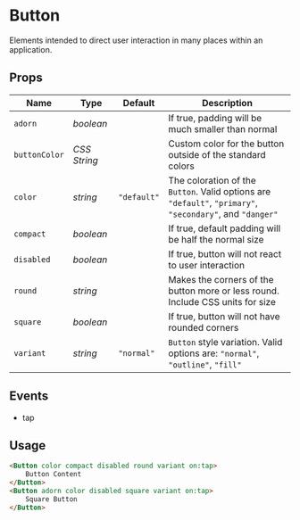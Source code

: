 # Button

Elements intended to direct user interaction in many places within an
application.

## Props
| Name | Type | Default | Description |
| --- | --- | --- | --- |
| `adorn` | _boolean_ | | If true, padding will be much smaller than normal
| `buttonColor` | _CSS String_ | | Custom color for the button outside of the standard colors
| `color` | _string_ | `"default"` | The coloration of the `Button`. Valid options are `"default"`, `"primary"`, `"secondary"`, and `"danger"`
| `compact` | _boolean_ | | If true, default padding will be half the normal size
| `disabled` | _boolean_ | | If true, button will not react to user interaction
| `round` | _string_ | | Makes the corners of the button more or less round. Include CSS units for size
| `square` | _boolean_ | | If true, button will not have rounded corners
| `variant` | _string_ | `"normal"` | `Button` style variation. Valid options are: `"normal"`, `"outline"`, `"fill"`

## Events
- tap

## Usage
```html
<Button color compact disabled round variant on:tap>
    Button Content
</Button>
<Button adorn color disabled square variant on:tap>
    Square Button
</Button>
```

